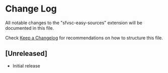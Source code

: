 # Change Log

All notable changes to the "sfvsc-easy-sources" extension will be documented in this file.

Check [Keep a Changelog](http://keepachangelog.com/) for recommendations on how to structure this file.

## [Unreleased]

- Initial release